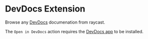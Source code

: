 # DevDocs Extension

Browse any [DevDocs](https://devdocs.io/) documenation from raycast.

The `Open in DevDocs` action requires the [DevDocs app](https://github.com/dteoh/devdocs-macos) to be installed.
